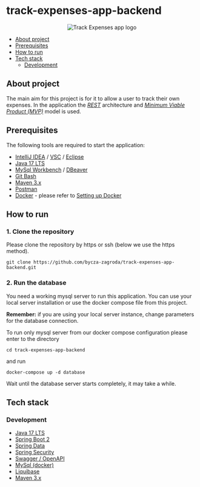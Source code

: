 # track-expenses-app-backend

<div align="center">
  <img src="docs/images/placeholder-150.png" alt="Track Expenses app logo" />
</div>

* [About project](#about-project)
* [Prerequisites](#prerequisites)
* [How to run](#how-to-run)
* [Tech stack](#tech-stack)
  - [Development](#development)
  
## About project

The main aim for this project is for it to allow a user to track their own expenses.
In the application the [_REST_](https://pl.wikipedia.org/wiki/Representational_state_transfer) architecture and [_Minimum
Viable Product (MVP)_](https://www.parp.gov.pl/component/content/article/52414:minimum-viable-product) model is used.

## Prerequisites
The following tools are required to start the application:
- [IntelliJ IDEA](https://www.jetbrains.com/idea/) / [VSC](https://code.visualstudio.com/) / [Eclipse](https://www.eclipse.org/)
- [Java 17 LTS](https://openjdk.org/projects/jdk/17/)
- [MySql Workbench](https://www.mysql.com/products/workbench/) / [DBeaver](https://dbeaver.io/)
- [Git Bash](https://git-scm.com/downloads)
- [Maven 3.x](https://maven.apache.org/download.cgi)
- [Postman](https://www.postman.com/)
- [Docker](https://docs.docker.com/get-docker/) - please refer to [Setting up Docker]()

## How to run

### 1. Clone the repository
Please clone the repository by https or ssh (below we use the https method).
```
git clone https://github.com/bycza-zagroda/track-expenses-app-backend.git
```

### 2. Run the database
You need a working mysql server to run this application.
You can use your local server installation or use the docker compose file from this project.

**Remember:** if you are using your local server instance, change parameters for the database connection.

To run only mysql server from our docker compose configuration please enter to the directory
```
cd track-expenses-app-backend
```

and run
```
docker-compose up -d database
```
Wait until the database server starts completely, it may take a while.

## Tech stack

### Development
- [Java 17 LTS](https://openjdk.org/projects/jdk/17/)
- [Spring Boot 2](https://spring.io/projects/spring-boot)
- [Spring Data](https://spring.io/projects/spring-data)
- [Spring Security](https://spring.io/projects/spring-security)
- [Swagger / OpenAPI](https://swagger.io/specification/)
- [MySql (docker)](https://www.mysql.com/)
- [Liquibase](https://www.liquibase.org/)
- [Maven 3.x](https://maven.apache.org/)



